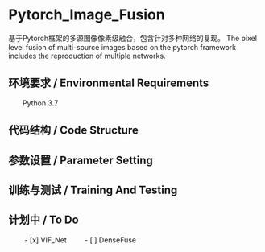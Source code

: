 # Pytorch_Image_Fusion
基于Pytorch框架的多源图像像素级融合，包含针对多种网络的复现。
The pixel level fusion of multi-source images based on the pytorch framework includes the reproduction of multiple networks.
## 环境要求 / Environmental Requirements
&emsp;&emsp;Python 3.7

## 代码结构 / Code Structure

## 参数设置 / Parameter Setting

## 训练与测试 / Training And Testing

## 计划中 / To Do
&emsp;&emsp; - [x] VIF_Net
&emsp;&emsp; - [ ] DenseFuse
